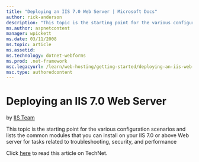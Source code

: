 ```yaml
---
title: "Deploying an IIS 7.0 Web Server | Microsoft Docs"
author: rick-anderson
description: "This topic is the starting point for the various configuration scenarios and lists the common modules that you can install on your IIS 7.0 or above Web serve..."
ms.author: aspnetcontent
manager: wpickett
ms.date: 03/11/2008
ms.topic: article
ms.assetid: 
ms.technology: dotnet-webforms
ms.prod: .net-framework
msc.legacyurl: /learn/web-hosting/getting-started/deploying-an-iis-web-server
msc.type: authoredcontent
---
```

Deploying an IIS 7.0 Web Server
====================
by [IIS Team](https://twitter.com/inetsrv)

This topic is the starting point for the various configuration scenarios and lists the common modules that you can install on your IIS 7.0 or above Web server for tasks related to troubleshooting, security, and performance

Click [here](https://go.microsoft.com/fwlink/?LinkId=111594) to read this article on TechNet.